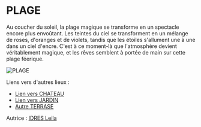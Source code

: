 # PLAGE 

Au coucher du soleil, la plage magique se transforme en un spectacle encore plus envoûtant. 
Les teintes du ciel se transforment en un mélange de roses, d'oranges et de violets, tandis que les étoiles s'allument une à une dans un ciel d'encre. 
C'est à ce moment-là que l'atmosphère devient véritablement magique, et les rêves semblent à portée de main sur cette plage féerique.

![PLAGE](https://th.bing.com/th/id/OIP.nitFd5upoOID62CRU9aCMwHaEK?pid=ImgDet&rs=1)

Liens vers d'autres lieux :

- [Lien vers CHATEAU](CHATEAU.md)
- [Lien vers JARDIN](JARDIN.md)
- [Autre TERRASE](TERRASE.md)

Autrice : [IDRES Leila](https://github.com/leidres)
